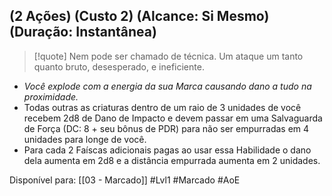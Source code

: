 ## (2 Ações) (Custo 2) (Alcance: Si Mesmo) (Duração: Instantânea)

> [!quote] Nem pode ser chamado de técnica. Um ataque um tanto quanto bruto, desesperado, e ineficiente.

- *Você explode com a energia da sua Marca causando dano a tudo na proximidade.*
- Todas outras as criaturas dentro de um raio de 3 unidades de você recebem 2d8 de Dano de Impacto e devem passar em uma Salvaguarda de Força (DC: 8 + seu bônus de PDR) para não ser empurradas em 4 unidades para longe de você.
- Para cada 2 Faíscas adicionais pagas ao usar essa Habilidade o dano dela aumenta em 2d8 e a distância empurrada aumenta em 2 unidades.

Disponível para: [[03 - Marcado]]
#Lvl1  #Marcado #AoE
